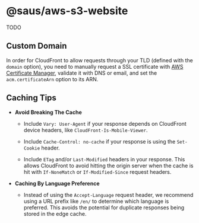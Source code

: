# @saus/aws-s3-website

TODO

## Custom Domain

In order for CloudFront to allow requests through your TLD (defined with the `domain` option), you need to manually request a SSL certificate with [AWS Certificate Manager](https://us-east-1.console.aws.amazon.com/acm/home?region=us-east-1#/certificates/request), validate it with DNS or email, and set the `acm.certificateArn` option to its ARN.

## Caching Tips

- **Avoid Breaking The Cache**

  - Include `Vary: User-Agent` if your response depends on CloudFront device headers, like `CloudFront-Is-Mobile-Viewer`.

  - Include `Cache-Control: no-cache` if your response is using the `Set-Cookie` header.

  - Include `ETag` and/or `Last-Modified` headers in your response. This allows CloudFront to avoid hitting the origin server when the cache is hit with `If-NoneMatch` or `If-Modified-Since` request headers.

- **Caching By Language Preference**

  - Instead of using the `Accept-Language` request header, we recommend using a URL prefix like `/en/` to determine which language is preferred. This avoids the potential for duplicate responses being stored in the edge cache.
